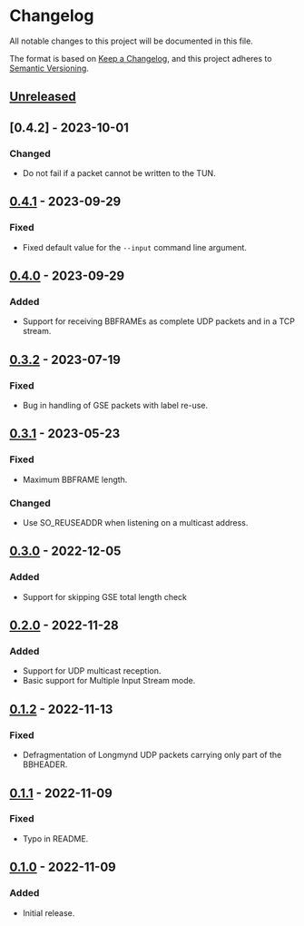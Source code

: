 # Changelog

All notable changes to this project will be documented in this file.

The format is based on [Keep a Changelog](https://keepachangelog.com/en/1.0.0/),
and this project adheres to [Semantic Versioning](https://semver.org/spec/v2.0.0.html).

## [Unreleased]

## [0.4.2] - 2023-10-01

### Changed

- Do not fail if a packet cannot be written to the TUN.

## [0.4.1] - 2023-09-29

### Fixed

- Fixed default value for the `--input` command line argument.

## [0.4.0] - 2023-09-29

### Added

- Support for receiving BBFRAMEs as complete UDP packets and in a TCP stream.

## [0.3.2] - 2023-07-19

### Fixed

- Bug in handling of GSE packets with label re-use.

## [0.3.1] - 2023-05-23

### Fixed

- Maximum BBFRAME length.

### Changed

- Use SO_REUSEADDR when listening on a multicast address.

## [0.3.0] - 2022-12-05

### Added

- Support for skipping GSE total length check

## [0.2.0] - 2022-11-28

### Added

- Support for UDP multicast reception.
- Basic support for Multiple Input Stream mode.

## [0.1.2] - 2022-11-13

### Fixed

- Defragmentation of Longmynd UDP packets carrying only part of the BBHEADER.

## [0.1.1] - 2022-11-09

### Fixed

- Typo in README.

## [0.1.0] - 2022-11-09

### Added

- Initial release.

[unreleased]: https://github.com/daniestevez/dvb-gse/compare/v0.4.1...HEAD
[0.4.1]: https://github.com/daniestevez/dvb-gse/compare/v0.4.0...v0.4.1
[0.4.0]: https://github.com/daniestevez/dvb-gse/compare/v0.3.2...v0.4.0
[0.3.2]: https://github.com/daniestevez/dvb-gse/compare/v0.3.1...v0.3.2
[0.3.1]: https://github.com/daniestevez/dvb-gse/compare/v0.3.0...v0.3.1
[0.3.0]: https://github.com/daniestevez/dvb-gse/compare/v0.2.0...v0.3.0
[0.2.0]: https://github.com/daniestevez/dvb-gse/compare/v0.1.2...v0.2.0
[0.1.2]: https://github.com/daniestevez/dvb-gse/compare/v0.1.1...v0.1.2
[0.1.1]: https://github.com/daniestevez/dvb-gse/compare/v0.1.0...v0.1.1
[0.1.0]: https://github.com/daniestevez/dvb-gse/releases/tag/v0.1.0
